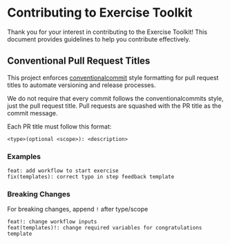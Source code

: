 # Contributing to Exercise Toolkit

Thank you for your interest in contributing to the Exercise Toolkit! This document provides guidelines to help you contribute effectively.

## Conventional Pull Request Titles

This project enforces [conventionalcommit](https://www.conventionalcommits.org/en/v1.0.0/) style formatting for pull request titles to automate versioning and release processes.

We do not require that every commit follows the conventionalcommits style, just the pull request title. Pull requests are squashed with the PR title as the commit message.

Each PR title must follow this format:

```
<type>(optional <scope>): <description>
```



### Examples

```
feat: add workflow to start exercise
fix(templates): correct typo in step feedback template
```

### Breaking Changes

For breaking changes, append  `!` after type/scope

```
feat!: change workflow inputs
feat(templates)!: change required variables for congratulations template
```

